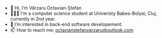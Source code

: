 - 👋 Hi, I’m Vărzaru Octavian-Ștefan
- 👨🏻‍🎓 I'm a computer science student at Univeristy Babes-Bolyai, Cluj, currently in 2nd year.
- 👀 I’m interested in back-end software developement.
- 📫 How to reach me: octavianstefanvarzaru@outlook.com


